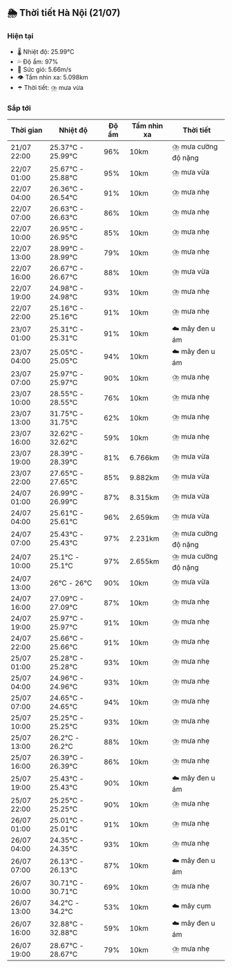 ## 🌦️ Thời tiết Hà Nội (21/07)

### Hiện tại

- 🌡️ Nhiệt độ: 25.99℃
- 💦 Độ ẩm: 97%
- 💨 Sức gió: 5.66m/s
- 👁️ Tầm nhìn xa: 5.098km
- ☂️ Thời tiết: ⛈️ mưa vừa

### Sắp tới

| Thời gian | Nhiệt độ | Độ ẩm | Tầm nhìn xa | Thời tiết |
| --- | --- | --- | --- | --- |
| 21/07 22:00 | 25.37℃ - 25.99℃ | 96% | 10km | ⛈️ mưa cường độ nặng |
| 22/07 01:00 | 25.67℃ - 25.88℃ | 95% | 10km | ⛈️ mưa vừa |
| 22/07 04:00 | 26.36℃ - 26.54℃ | 91% | 10km | ⛈️ mưa nhẹ |
| 22/07 07:00 | 26.63℃ - 26.63℃ | 86% | 10km | ⛈️ mưa nhẹ |
| 22/07 10:00 | 26.95℃ - 26.95℃ | 85% | 10km | ⛈️ mưa nhẹ |
| 22/07 13:00 | 28.99℃ - 28.99℃ | 79% | 10km | ⛈️ mưa nhẹ |
| 22/07 16:00 | 26.67℃ - 26.67℃ | 88% | 10km | ⛈️ mưa vừa |
| 22/07 19:00 | 24.98℃ - 24.98℃ | 93% | 10km | ⛈️ mưa nhẹ |
| 22/07 22:00 | 25.16℃ - 25.16℃ | 91% | 10km | ⛈️ mưa nhẹ |
| 23/07 01:00 | 25.31℃ - 25.31℃ | 91% | 10km | ☁️ mây đen u ám |
| 23/07 04:00 | 25.05℃ - 25.05℃ | 94% | 10km | ☁️ mây đen u ám |
| 23/07 07:00 | 25.97℃ - 25.97℃ | 90% | 10km | ⛈️ mưa nhẹ |
| 23/07 10:00 | 28.55℃ - 28.55℃ | 76% | 10km | ⛈️ mưa nhẹ |
| 23/07 13:00 | 31.75℃ - 31.75℃ | 62% | 10km | ⛈️ mưa nhẹ |
| 23/07 16:00 | 32.62℃ - 32.62℃ | 59% | 10km | ⛈️ mưa nhẹ |
| 23/07 19:00 | 28.39℃ - 28.39℃ | 81% | 6.766km | ⛈️ mưa vừa |
| 23/07 22:00 | 27.65℃ - 27.65℃ | 85% | 9.882km | ⛈️ mưa vừa |
| 24/07 01:00 | 26.99℃ - 26.99℃ | 87% | 8.315km | ⛈️ mưa vừa |
| 24/07 04:00 | 25.61℃ - 25.61℃ | 96% | 2.659km | ⛈️ mưa vừa |
| 24/07 07:00 | 25.43℃ - 25.43℃ | 97% | 2.231km | ⛈️ mưa cường độ nặng |
| 24/07 10:00 | 25.1℃ - 25.1℃ | 97% | 2.655km | ⛈️ mưa cường độ nặng |
| 24/07 13:00 | 26℃ - 26℃ | 90% | 10km | ⛈️ mưa vừa |
| 24/07 16:00 | 27.09℃ - 27.09℃ | 87% | 10km | ⛈️ mưa nhẹ |
| 24/07 19:00 | 25.97℃ - 25.97℃ | 91% | 10km | ⛈️ mưa nhẹ |
| 24/07 22:00 | 25.66℃ - 25.66℃ | 91% | 10km | ⛈️ mưa nhẹ |
| 25/07 01:00 | 25.28℃ - 25.28℃ | 93% | 10km | ⛈️ mưa nhẹ |
| 25/07 04:00 | 24.96℃ - 24.96℃ | 93% | 10km | ⛈️ mưa nhẹ |
| 25/07 07:00 | 24.65℃ - 24.65℃ | 94% | 10km | ⛈️ mưa nhẹ |
| 25/07 10:00 | 25.25℃ - 25.25℃ | 93% | 10km | ⛈️ mưa nhẹ |
| 25/07 13:00 | 26.2℃ - 26.2℃ | 88% | 10km | ⛈️ mưa nhẹ |
| 25/07 16:00 | 26.39℃ - 26.39℃ | 86% | 10km | ⛈️ mưa nhẹ |
| 25/07 19:00 | 25.43℃ - 25.43℃ | 90% | 10km | ☁️ mây đen u ám |
| 25/07 22:00 | 25.25℃ - 25.25℃ | 90% | 10km | ⛈️ mưa nhẹ |
| 26/07 01:00 | 25.01℃ - 25.01℃ | 91% | 10km | ⛈️ mưa nhẹ |
| 26/07 04:00 | 24.35℃ - 24.35℃ | 93% | 10km | ⛈️ mưa nhẹ |
| 26/07 07:00 | 26.13℃ - 26.13℃ | 87% | 10km | ☁️ mây đen u ám |
| 26/07 10:00 | 30.71℃ - 30.71℃ | 69% | 10km | ⛈️ mưa nhẹ |
| 26/07 13:00 | 34.2℃ - 34.2℃ | 53% | 10km | ☁️ mây cụm |
| 26/07 16:00 | 32.88℃ - 32.88℃ | 59% | 10km | ☁️ mây đen u ám |
| 26/07 19:00 | 28.67℃ - 28.67℃ | 79% | 10km | ⛈️ mưa nhẹ |
